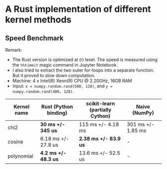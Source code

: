 # A Rust implementation of different kernel methods

## Speed Benchmark

Remark: 
* The Rust version is optimized at `O3` level. The speed is measured using the `%%timeit` magic 
command in Jupyter Notebook.
* I also tried to extract the two outer for-loops into a separate function. But it proved to slow
down computation.
* Machine: 4 x Intel(R) Xeon(R) CPU @ 2.20GHz, 16GB RAM
* Input: `x = numpy.random.rand(500, 128)`, and `y = numpy.random.rand(400, 128)`. 

| Kernel name | Rust (Python binding)  | scikit-learn (partially Cython) | Naive (NumPy)      |
|-------------|------------------------|---------------------------------|--------------------|
| chi2        | **30 ms +/- 345 us**   | 115 ms +/- 4.18 ms              | 301 ms +/- 1.85 ms |
| cosine      | 6.18 ms +/- 27.8 us    | **2.38 ms +/- 83.9 us**         | -                  |
| polynomial  | **4.2 ms +/- 48.3 us** | 13.6 ms +/- 52.5 us             | -                  |


